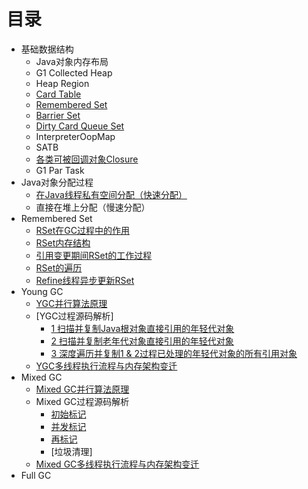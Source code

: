 # 目录
* 基础数据结构
  * Java对象内存布局 
  * G1 Collected Heap
  * Heap Region
  * [Card Table](docs/card_table.md)
  * [Remembered Set](docs/rset.md)
  * [Barrier Set](docs/barrier_set.md)  
  * [Dirty Card Queue Set](docs/dcqs.md)
  * InterpreterOopMap
  * SATB
  * [各类可被回调对象Closure](docs/closure.md)
  * G1 Par Task
* Java对象分配过程
  * [在Java线程私有空间分配（快速分配）](docs/thread_local_mem_alloc.md) 
  * 直接在堆上分配（慢速分配）
* Remembered Set
  * [RSet在GC过程中的作用](docs/rset_purpose.md)
  * [RSet内存结构](docs/rset_memory.md)
  * [引用变更期间RSet的工作过程](docs/rset_modify_reference.md)
  * [RSet的遍历](docs/rset_iterator.md)
  * [Refine线程异步更新RSet](docs/rset_refine_thread.md)
* Young GC
  * [YGC并行算法原理](docs/ygc_principle.md)
  * [YGC过程源码解析]
    * [1 扫描并复制Java根对象直接引用的年轻代对象](docs/ygc_code_analysis_1.md)
    * [2 扫描并复制老年代对象直接引用的年轻代对象](docs/ygc_code_analysis_2.md)
    * [3 深度遍历并复制1 & 2过程已处理的年轻代对象的所有引用对象](docs/ygc_code_analysis_3.md)
  * [YGC多线程执行流程与内存架构变迁](docs/ygc_memory_thread.md)
* Mixed GC
  * [Mixed GC并行算法原理](docs/mixed_gc_principle.md)
  * Mixed GC过程源码解析
    * [初始标记](docs/mixed_gc_initial_mark_code_analysis.md)
    * [并发标记](docs/mixed_gc_concurrent_mark_code_analysis.md)
    * [再标记](docs/mixed_gc_remark_code_analysis.md)
    * [垃圾清理]
  * [Mixed GC多线程执行流程与内存架构变迁](docs/mixed_gc_memory_thread.md)
* Full GC
